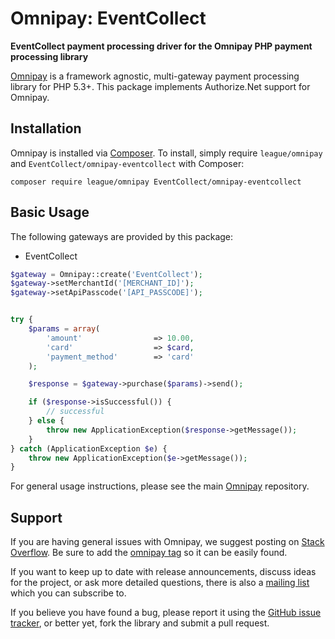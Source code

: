 # Omnipay: EventCollect

**EventCollect payment processing driver for the Omnipay PHP payment processing library**

<!-- [![Latest Stable Version](https://poser.pugx.org/EventCollect/omnipay-eventcollect/version.png)](https://packagist.org/packages/EventCollect/omnipay-eventcollect)
[![Total Downloads](https://poser.pugx.org/EventCollect/omnipay-eventcollect/d/total.png)](https://packagist.org/packages/EventCollect/omnipay-eventcollect) -->

[Omnipay](https://github.com/thephpleague/omnipay) is a framework agnostic, multi-gateway payment
processing library for PHP 5.3+. This package implements Authorize.Net support for Omnipay.

## Installation

Omnipay is installed via [Composer](http://getcomposer.org/). To install, simply require `league/omnipay` and `EventCollect/omnipay-eventcollect` with Composer:

```
composer require league/omnipay EventCollect/omnipay-eventcollect
```

## Basic Usage

The following gateways are provided by this package:

* EventCollect

```php
$gateway = Omnipay::create('EventCollect');
$gateway->setMerchantId('[MERCHANT_ID]');
$gateway->setApiPasscode('[API_PASSCODE]');


try {
    $params = array(
        'amount'                => 10.00,
        'card'                  => $card,
        'payment_method'        => 'card'
    );

    $response = $gateway->purchase($params)->send();

    if ($response->isSuccessful()) {
        // successful
    } else {
        throw new ApplicationException($response->getMessage());
    }
} catch (ApplicationException $e) {
    throw new ApplicationException($e->getMessage());
}
```

For general usage instructions, please see the main [Omnipay](https://github.com/thephpleague/omnipay)
repository.

## Support

If you are having general issues with Omnipay, we suggest posting on
[Stack Overflow](http://stackoverflow.com/). Be sure to add the
[omnipay tag](http://stackoverflow.com/questions/tagged/omnipay) so it can be easily found.

If you want to keep up to date with release announcements, discuss ideas for the project,
or ask more detailed questions, there is also a [mailing list](https://groups.google.com/forum/#!forum/omnipay) which
you can subscribe to.

If you believe you have found a bug, please report it using the [GitHub issue tracker](https://github.com/EventCollect/omnipay-eventcollect/issues),
or better yet, fork the library and submit a pull request.
